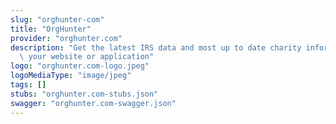 ```yaml
---
slug: "orghunter-com"
title: "OrgHunter"
provider: "orghunter.com"
description: "Get the latest IRS data and most up to date charity information for\
  \ your website or application"
logo: "orghunter.com-logo.jpeg"
logoMediaType: "image/jpeg"
tags: []
stubs: "orghunter.com-stubs.json"
swagger: "orghunter.com-swagger.json"
---
```


